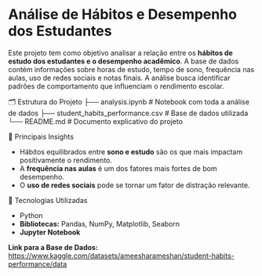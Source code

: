 # Análise de Hábitos e Desempenho dos Estudantes

Este projeto tem como objetivo analisar a relação entre os **hábitos de estudo dos estudantes e o desempenho acadêmico**.
A base de dados contém informações sobre horas de estudo, tempo de sono, frequência nas aulas, uso de redes sociais e notas finais.
A análise busca identificar padrões de comportamento que influenciam o rendimento escolar.

🗂️ Estrutura do Projeto
├── analysis.ipynb              # Notebook com toda a análise de dados
├── student_habits_performance.csv   # Base de dados utilizada
└── README.md                   # Documento explicativo do projeto

🧠 Principais Insights
- Hábitos equilibrados entre **sono e estudo** são os que mais impactam positivamente o rendimento.
- A **frequência nas aulas** é um dos fatores mais fortes de bom desempenho.
- O **uso de redes sociais** pode se tornar um fator de distração relevante.


🧰 Tecnologias Utilizadas
- Python
- **Bibliotecas:** Pandas, NumPy, Matplotlib, Seaborn
- **Jupyter Notebook**

**Link para a Base de Dados:** https://www.kaggle.com/datasets/ameesharameshan/student-habits-performance/data
